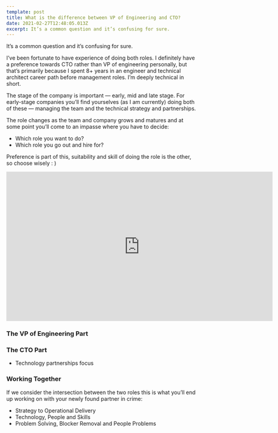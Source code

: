 ```yaml
---
template: post
title: What is the difference between VP of Engineering and CTO?
date: 2021-02-27T12:48:05.013Z
excerpt: It’s a common question and it’s confusing for sure.
---
```

It’s a common question and it’s confusing for sure.

I’ve been fortunate to have experience of doing both roles. I definitely have a preference towards CTO rather than VP of engineering personally, but that’s primarily because I spent 8+ years in an engineer and technical architect career path before management roles. I’m deeply technical in short.

The stage of the company is important — early, mid and late stage. For early-stage companies you’ll find yourselves (as I am currently) doing both of these — managing the team and the technical strategy and partnerships.

The role changes as the team and company grows and matures and at some point you’ll come to an impasse where you have to decide:

*   Which role you want to do?
*   Which role you go out and hire for?

Preference is part of this, suitability and skill of doing the role is the other, so choose wisely : ) 

<iframe src="https://www.youtube.com/embed/oF2UrYSDb3k?feature=oembed" width="700" height="393" frameborder="0" scrolling="no"></iframe>

### The VP of Engineering Part

### The CTO Part

*   Technology partnerships focus

### Working Together

If we consider the intersection between the two roles this is what you’ll end up working on with your newly found partner in crime:

*   Strategy to Operational Delivery
*   Technology, People and Skills
*   Problem Solving, Blocker Removal and People Problems
